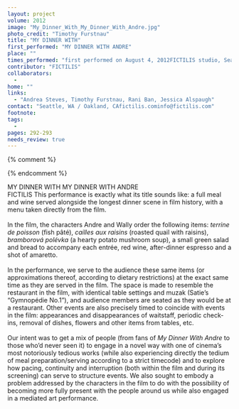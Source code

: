 ```yaml
---
layout: project
volume: 2012
image: "My_Dinner_With_My_Dinner_With_Andre.jpg"
photo_credit: "Timothy Furstnau"
title: "MY DINNER WITH"
first_performed: "MY DINNER WITH ANDRE"
place: ""
times_performed: "first performed on August 4, 2012FICTILIS studio, Seattle, WAperformed once in 2012"
contributor: "FICTILIS"
collaborators: 
  - 
home: ""
links: 
  - "Andrea Steves, Timothy Furstnau, Rani Ban, Jessica Alspaugh"
contact: "Seattle, WA / Oakland, CAfictilis.cominfo@fictilis.com"
footnote: 
tags: 
  - 
pages: 292-293
needs_review: true
---
```


{% comment %} 

{% endcomment %}

 MY DINNER WITH MY DINNER WITH ANDRE<br>FICTILIS 
 This performance is exactly what its title sounds like: a full meal and wine served alongside the longest dinner scene in film history, with a menu taken directly from the film.<br><br>In the film, the characters Andre and Wally order the following items: <em>terrine de poisson</em> (fish pâté), <em>cailles aux raisins</em> (roasted quail with raisins), <em>bramborová polévka</em> (a hearty potato mushroom soup), a small green salad and bread to accompany each entrée, red wine, after-dinner espresso and a shot of amaretto. <br><br>In the performance, we serve to the audience these same items (or approximations thereof, according to dietary restrictions) at the exact same time as they are served in the film. The space is made to resemble the restaurant in the film, with identical table settings and muzak (Satie’s “Gymnopédie No.1”), and audience members are seated as they would be at a restaurant. Other events are also precisely timed to coincide with events in the film: appearances and disappearances of waitstaff, periodic check-ins, removal of dishes, flowers and other items from tables, etc.<br><br>Our intent was to get a mix of people (from fans of <em>My Dinner With Andre</em> to those who’d never seen it) to engage in a novel way with one of cinema’s most notoriously tedious works (while also experiencing directly the tedium of meal preparation/serving according to a strict timecode) and to explore how pacing, continuity and interruption (both within the film and during its screening) can serve to structure events. We also sought to embody a problem addressed by the characters in the film to do with the possibility of becoming more fully present with the people around us while also engaged in a mediated art performance. 
